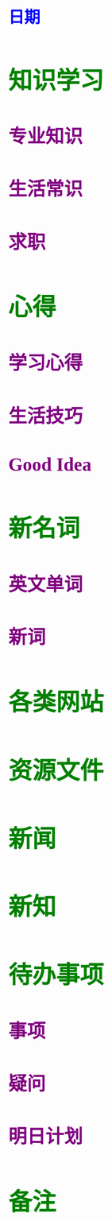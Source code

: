 ## <font color = blue face=楷体 size=6>日期 

## <font color = green>知识学习
### <font color = purple>专业知识

### <font color = purple>生活常识

### <font color = purple>求职



## <font color = green>心得
### <font color = purple>学习心得

### <font color = purple>生活技巧

### <font color = purple>Good Idea



## <font color = green>新名词
### <font color = purple>英文单词

### <font color = purple>新词



## <font color = green>各类网站


## <font color = green>资源文件


## <font color = green>新闻


## <font color = green>新知


## <font color = green>待办事项
### <font color = purple>事项

### <font color = purple>疑问

### <font color = purple>明日计划



## <font color = green>备注 

<!--stackedit_data:
eyJoaXN0b3J5IjpbLTE3NTcwODgyOTksLTEwNjM0NDUzODMsMj
MzMjIyNTgzLC0xMDYzNDQ1MzgzLC0xNzc1MTg0NzM0LC0yMDUy
MTI3MzUsLTEzNTY1MDk4MzIsMTMwMTgyODcxMCwyMTM2NzU1MT
cyLDE4MTk5OTM2ODksMTgzNTE0NDk1MF19
-->